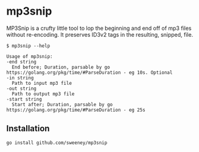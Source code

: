 # mp3snip

MP3Snip is a crufty little tool to lop the beginning and end off of mp3 files without re-encoding. It preserves ID3v2 tags in the resulting, snipped, file.

	$ mp3snip --help

	Usage of mp3snip:
    -end string
      End before; Duration, parsable by go https://golang.org/pkg/time/#ParseDuration - eg 10s. Optional
    -in string
      Path to input mp3 file
    -out string
      Path to output mp3 file
    -start string
      Start after; Duration, parsable by go https://golang.org/pkg/time/#ParseDuration - eg 25s

## Installation

	go install github.com/sweeney/mp3snip